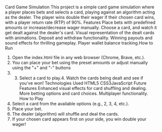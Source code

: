 Card Game Simulation 
This project is a simple card game simulation where a player places bets and selects a card, playing against an algorithm acting as the dealer. The player wins double their wager if their chosen card wins, with a player return rate (RTP) of 90%.
Features
Place bets with predefined amounts or increase/decrease wager manually.
Choose a card, and watch it get dealt against the dealer's card.
Visual representation of the dealt cards with animations.
Deposit and withdraw functionality.
Winning payouts and sound effects for thrilling gameplay.
Player wallet balance tracking.How to Run
1. Open the index.html file in any web browser (Chrome, Brave, etc.).
2. You can place your bet using the preset amounts or adjust manually using the "+" and "-" buttons
3. 3. Select a card to play.4. Watch the cards being dealt and see if you've won!
Technologies Used
HTML5
CSS3JavaScript
Future Features
Enhanced visual effects for card shuffling and dealing.
More betting options and card choices.
Multiplayer functionality.
How to Play
1. Select a card from the available options (e.g., 2, 3, 4, etc.).
2. Place your bet.
3. The dealer (algorithm) will shuffle and deal the cards.
4. If your chosen card appears first on your side, you win double your wager!


